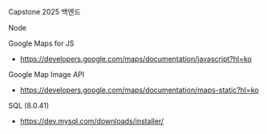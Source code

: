 Capstone 2025 백엔드

Node

Google Maps for JS
- https://developers.google.com/maps/documentation/javascript?hl=ko

Google Map Image API
- https://developers.google.com/maps/documentation/maps-static?hl=ko

SQL (8.0.41)
- https://dev.mysql.com/downloads/installer/
